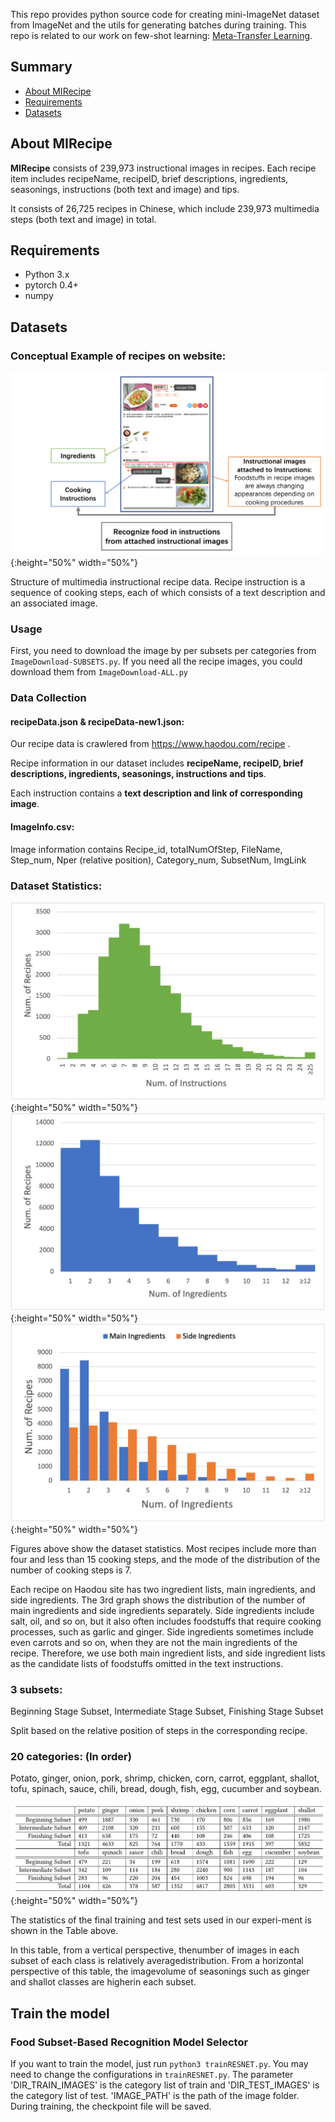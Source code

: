 This repo provides python source code for creating mini-ImageNet dataset from ImageNet and the utils for generating batches during training. This repo is related to our work on few-shot learning: [Meta-Transfer Learning](https://github.com/y2l/meta-transfer-learning-tensorflow).


## Summary

* [About MIRecipe](#about-MIRecipe)
* [Requirements](#requirements)
* [Datasets](#datasets)


## About MIRecipe
**MIRecipe** consists of 239,973 instructional images in recipes. Each recipe item includes recipeName, recipeID, brief descriptions, ingredients, seasonings, instructions (both text and image) and tips.

It consists of 26,725 recipes in Chinese, which include 239,973 multimedia steps (both text and image)  in total.


## Requirements

- Python 3.x
- pytorch 0.4+
- numpy

## Datasets
### Conceptual Example of recipes on website:
![image](https://github.com/bimissing/recipeData/blob/main/IMG/exampleMM.png){:height="50%" width="50%"}

Structure of multimedia instructional recipe data.  Recipe instruction is a sequence of cooking steps, each of which consists of a text description and an associated image.

### Usage
First, you need to download the image by per subsets per categories from `ImageDownload-SUBSETS.py`. 
If you need all the recipe images, you could download them from `ImageDownload-ALL.py`

### Data Collection
#### recipeData.json & recipeData-new1.json:
Our recipe data is crawlered from https://www.haodou.com/recipe .

Recipe information in our dataset includes **recipeName, recipeID, brief descriptions, ingredients, seasonings, instructions and tips**.

Each instruction contains a **text description and link of corresponding image**.

#### ImageInfo.csv:
Image information contains Recipe_id, totalNumOfStep, FileName, Step_num, Nper (relative position), Category_num, SubsetNum, ImgLink

### Dataset Statistics:
![image](https://github.com/bimissing/recipeData/blob/main/IMG/stats001.png){:height="50%" width="50%"}
![image](https://github.com/bimissing/recipeData/blob/main/IMG/stats002.png){:height="50%" width="50%"}
![image](https://github.com/bimissing/recipeData/blob/main/IMG/stats003.png){:height="50%" width="50%"}

Figures above show the dataset statistics. Most recipes include more than four and less than 15 cooking steps, and the mode of the distribution of the number of cooking steps is 7. 

Each recipe on Haodou site has two ingredient lists, main ingredients, and side ingredients. The 3rd graph shows the distribution of the number of main ingredients and side ingredients separately.  Side ingredients include salt, oil, and so on, but it also often includes foodstuffs that require cooking processes, such as garlic and ginger.  Side ingredients sometimes include even carrots and so on, when they are not the main ingredients of the recipe.  Therefore, we use both main ingredient lists, and side ingredient lists as the candidate lists of foodstuffs omitted in the text instructions.

### 3 subsets:
Beginning Stage Subset, Intermediate Stage Subset, Finishing Stage Subset

Split based on the relative position of steps in the corresponding recipe.

### 20 categories: (In order)
Potato, ginger, onion, pork, shrimp, chicken, corn, carrot, eggplant, shallot, tofu, spinach, sauce, chili, bread, dough, fish, egg, cucumber and soybean.

![image](https://github.com/bimissing/recipeData/blob/main/IMG/Division%20of%2020%20class%20of%20food.png){:height="50%" width="50%"}

The statistics of the final training and test sets used in our experi-ment is shown in the Table above. 

In this table, from a vertical perspective, thenumber of images in each subset of each class is relatively averagedistribution. From a horizontal perspective of this table, the imagevolume of seasonings such as ginger and shallot classes are higherin each subset.

## Train the model
### Food Subset-Based Recognition Model Selector
If you want to train the model, just run `python3 trainRESNET.py`. You may need to change the configurations in `trainRESNET.py`. The parameter 'DIR_TRAIN_IMAGES' is the category list of train and 'DIR_TEST_IMAGES' is the category list of test. 'IMAGE_PATH' is the path of the image folder. During training, the checkpoint file will be saved.


